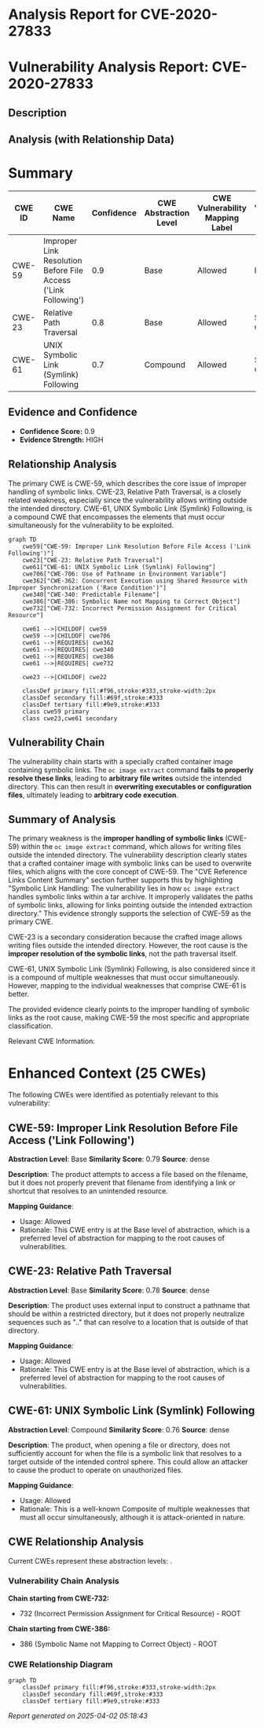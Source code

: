 # Analysis Report for CVE-2020-27833

# Vulnerability Analysis Report: CVE-2020-27833

## Description



## Analysis (with Relationship Data)

# Summary
| CWE ID | CWE Name | Confidence | CWE Abstraction Level | CWE Vulnerability Mapping Label | CWE-Vulnerability Mapping Notes |
|---|---|---|---|---|---|
| CWE-59 | Improper Link Resolution Before File Access ('Link Following') | 0.9 | Base | Allowed | Primary CWE |
| CWE-23 | Relative Path Traversal | 0.8 | Base | Allowed | Secondary Candidate |
| CWE-61 | UNIX Symbolic Link (Symlink) Following | 0.7 | Compound | Allowed | Secondary Candidate |

## Evidence and Confidence

*   **Confidence Score:** 0.9
*   **Evidence Strength:** HIGH

## Relationship Analysis
The primary CWE is CWE-59, which describes the core issue of improper handling of symbolic links. CWE-23, Relative Path Traversal, is a closely related weakness, especially since the vulnerability allows writing outside the intended directory. CWE-61, UNIX Symbolic Link (Symlink) Following, is a compound CWE that encompasses the elements that must occur simultaneously for the vulnerability to be exploited.

```mermaid
graph TD
    cwe59["CWE-59: Improper Link Resolution Before File Access ('Link Following')"]
    cwe23["CWE-23: Relative Path Traversal"]
    cwe61["CWE-61: UNIX Symbolic Link (Symlink) Following"]
    cwe706["CWE-706: Use of Pathname in Environment Variable"]
    cwe362["CWE-362: Concurrent Execution using Shared Resource with Improper Synchronization ('Race Condition')"]
    cwe340["CWE-340: Predictable Filename"]
    cwe386["CWE-386: Symbolic Name not Mapping to Correct Object"]
    cwe732["CWE-732: Incorrect Permission Assignment for Critical Resource"]
    
    cwe61 -->|CHILDOF| cwe59
    cwe59 -->|CHILDOF| cwe706
    cwe61 -->|REQUIRES| cwe362
    cwe61 -->|REQUIRES| cwe340
    cwe61 -->|REQUIRES| cwe386
    cwe61 -->|REQUIRES| cwe732

    cwe23 -->|CHILDOF| cwe22
    
    classDef primary fill:#f96,stroke:#333,stroke-width:2px
    classDef secondary fill:#69f,stroke:#333
    classDef tertiary fill:#9e9,stroke:#333
    class cwe59 primary
    class cwe23,cwe61 secondary
```

## Vulnerability Chain
The vulnerability chain starts with a specially crafted container image containing symbolic links. The `oc image extract` command **fails to properly resolve these links**, leading to **arbitrary file writes** outside the intended directory. This can then result in **overwriting executables or configuration files**, ultimately leading to **arbitrary code execution**.

## Summary of Analysis
The primary weakness is the **improper handling of symbolic links** (CWE-59) within the `oc image extract` command, which allows for writing files outside the intended directory. The vulnerability description clearly states that a crafted container image with symbolic links can be used to overwrite files, which aligns with the core concept of CWE-59. The "CVE Reference Links Content Summary" section further supports this by highlighting "Symbolic Link Handling: The vulnerability lies in how `oc image extract` handles symbolic links within a tar archive. It improperly validates the paths of symbolic links, allowing for links pointing outside the intended extraction directory." This evidence strongly supports the selection of CWE-59 as the primary CWE.

CWE-23 is a secondary consideration because the crafted image allows writing files outside the intended directory. However, the root cause is the **improper resolution of the symbolic links**, not the path traversal itself.

CWE-61, UNIX Symbolic Link (Symlink) Following, is also considered since it is a compound of multiple weaknesses that must occur simultaneously. However, mapping to the individual weaknesses that comprise CWE-61 is better.

The provided evidence clearly points to the improper handling of symbolic links as the root cause, making CWE-59 the most specific and appropriate classification.

Relevant CWE Information:

# Enhanced Context (25 CWEs)
The following CWEs were identified as potentially relevant to this vulnerability:

## CWE-59: Improper Link Resolution Before File Access ('Link Following')
**Abstraction Level**: Base
**Similarity Score**: 0.79
**Source**: dense

**Description**:
The product attempts to access a file based on the filename, but it does not properly prevent that filename from identifying a link or shortcut that resolves to an unintended resource.

**Mapping Guidance**:
- Usage: Allowed
- Rationale: This CWE entry is at the Base level of abstraction, which is a preferred level of abstraction for mapping to the root causes of vulnerabilities.

## CWE-23: Relative Path Traversal
**Abstraction Level**: Base
**Similarity Score**: 0.78
**Source**: dense

**Description**:
The product uses external input to construct a pathname that should be within a restricted directory, but it does not properly neutralize sequences such as ".." that can resolve to a location that is outside of that directory.

**Mapping Guidance**:
- Usage: Allowed
- Rationale: This CWE entry is at the Base level of abstraction, which is a preferred level of abstraction for mapping to the root causes of vulnerabilities.

## CWE-61: UNIX Symbolic Link (Symlink) Following
**Abstraction Level**: Compound
**Similarity Score**: 0.76
**Source**: dense

**Description**:
The product, when opening a file or directory, does not sufficiently account for when the file is a symbolic link that resolves to a target outside of the intended control sphere. This could allow an attacker to cause the product to operate on unauthorized files.

**Mapping Guidance**:
- Usage: Allowed
- Rationale: This is a well-known Composite of multiple weaknesses that must all occur simultaneously, although it is attack-oriented in nature.


## CWE Relationship Analysis

Current CWEs represent these abstraction levels: .


### Vulnerability Chain Analysis

**Chain starting from CWE-732:**
- 732 (Incorrect Permission Assignment for Critical Resource) - ROOT


**Chain starting from CWE-386:**
- 386 (Symbolic Name not Mapping to Correct Object) - ROOT



### CWE Relationship Diagram

```mermaid
graph TD
    classDef primary fill:#f96,stroke:#333,stroke-width:2px
    classDef secondary fill:#69f,stroke:#333
    classDef tertiary fill:#9e9,stroke:#333
```



*Report generated on 2025-04-02 05:18:43*
